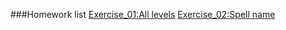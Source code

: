 ###Homework list
[Exercise_01:All levels](https://github.com/yzj9639/computationalphysics_N2014301020008/blob/master/README.md)
    [Exercise_02:Spell name](https://github.com/yzj9639/computationalphysics_N2014301020008/new/master)
